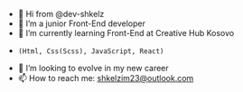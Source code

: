 - 👋 Hi from @dev-shkelz
- 👀 I’m a junior Front-End developer
- 🌱 I’m currently learning Front-End at Creative Hub Kosovo
-     (Html, Css(Scss), JavaScript, React)
- 💞️ I’m looking to evolve in my new career
- 📫 How to reach me: shkelzim23@outlook.com

<!---
dev-shkelz/dev-shkelz is a ✨ special ✨ repository because its `README.md` (this file) appears on your GitHub profile.
You can click the Preview link to take a look at your changes.
--->

